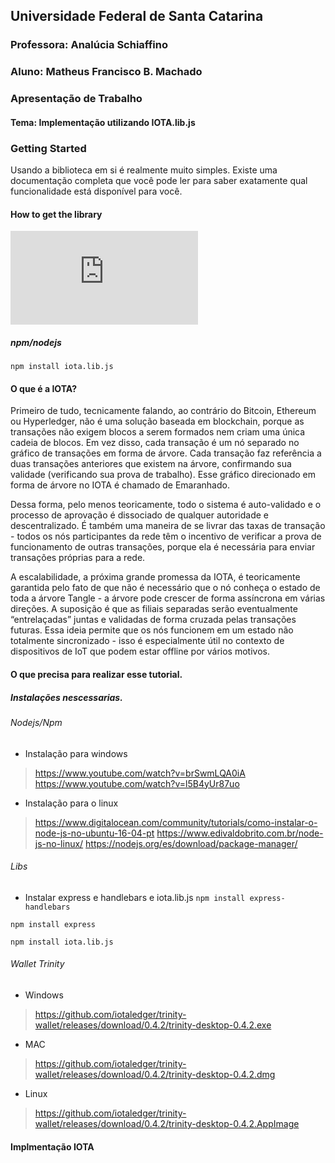 
## Universidade Federal de Santa Catarina
### Professora: Analúcia Schiaffino
### Aluno: Matheus Francisco B. Machado



### Apresentação de Trabalho

#### Tema: Implementação utilizando IOTA.lib.js


### Getting Started 

Usando a biblioteca em si é realmente muito simples. Existe uma documentação completa que você pode ler para saber exatamente qual funcionalidade está disponível para você.

#### How to get the library

![Link da biblioteca IOTA.lib.js](https://github.com/iotaledger/iota.lib.js)


##### npm/nodejs

`npm install iota.lib.js`


#### O que é a IOTA?

Primeiro de tudo, tecnicamente falando, ao contrário do Bitcoin, Ethereum ou Hyperledger, não é uma solução baseada em blockchain, porque as transações não exigem blocos a serem formados nem criam uma única cadeia de blocos. Em vez disso, cada transação é um nó separado no gráfico de transações em forma de árvore. Cada transação faz referência a duas transações anteriores que existem na árvore, confirmando sua validade (verificando sua prova de trabalho). Esse gráfico direcionado em forma de árvore no IOTA é chamado de Emaranhado.

Dessa forma, pelo menos teoricamente, todo o sistema é auto-validado e o processo de aprovação é dissociado de qualquer autoridade e descentralizado. É também uma maneira de se livrar das taxas de transação - todos os nós participantes da rede têm o incentivo de verificar a prova de funcionamento de outras transações, porque ela é necessária para enviar transações próprias para a rede.

A escalabilidade, a próxima grande promessa da IOTA, é teoricamente garantida pelo fato de que não é necessário que o nó conheça o estado de toda a árvore Tangle - a árvore pode crescer de forma assíncrona em várias direções. A suposição é que as filiais separadas serão eventualmente “entrelaçadas” juntas e validadas de forma cruzada pelas transações futuras. Essa ideia permite que os nós funcionem em um estado não totalmente sincronizado - isso é especialmente útil no contexto de dispositivos de IoT que podem estar offline por vários motivos.



#### O que precisa para realizar esse tutorial.
##### Instalações nescessarias.
###### Nodejs/Npm

* Instalação para windows
> https://www.youtube.com/watch?v=brSwmLQA0iA
> https://www.youtube.com/watch?v=l5B4yUr87uo

* Instalação para o linux
> https://www.digitalocean.com/community/tutorials/como-instalar-o-node-js-no-ubuntu-16-04-pt
> https://www.edivaldobrito.com.br/node-js-no-linux/
> https://nodejs.org/es/download/package-manager/

###### Libs
* Instalar express e handlebars e iota.lib.js
`npm install express-handlebars`

`npm install express`

`npm install iota.lib.js`


###### Wallet Trinity

* Windows 
> https://github.com/iotaledger/trinity-wallet/releases/download/0.4.2/trinity-desktop-0.4.2.exe

* MAC
> https://github.com/iotaledger/trinity-wallet/releases/download/0.4.2/trinity-desktop-0.4.2.dmg

* Linux
> https://github.com/iotaledger/trinity-wallet/releases/download/0.4.2/trinity-desktop-0.4.2.AppImage




#### Implmentação IOTA


